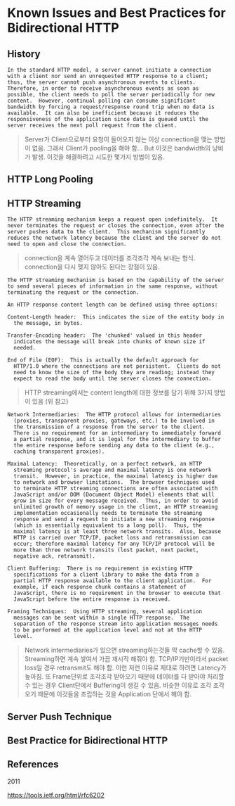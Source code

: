 # Known Issues and Best Practices for Bidirectional HTTP

## History

```text
In the standard HTTP model, a server cannot initiate a connection
with a client nor send an unrequested HTTP response to a client;
thus, the server cannot push asynchronous events to clients.
Therefore, in order to receive asynchronous events as soon as
possible, the client needs to poll the server periodically for new
content.  However, continual polling can consume significant
bandwidth by forcing a request/response round trip when no data is
available.  It can also be inefficient because it reduces the
responsiveness of the application since data is queued until the
server receives the next poll request from the client.
```

> Server가 Client으로부터 요청이 들어오지 않는 이상 connection을 맺는 방법이 없음.
> 그래서 Client가 pooling을 해야 함... But 이것은 bandwidth의 낭비가 발생.
> 이것을 해결하려고 시도한 몇가지 방법이 있음.

## HTTP Long Pooling

## HTTP Streaming

```text
The HTTP streaming mechanism keeps a request open indefinitely.  It
never terminates the request or closes the connection, even after the
server pushes data to the client.  This mechanism significantly
reduces the network latency because the client and the server do not
need to open and close the connection.
```

> connection을 계속 열어두고 데이터를 조각조각 계속 보내는 형식.
> connection을 다시 맺지 않아도 된다는 장점이 있음.

```text
The HTTP streaming mechanism is based on the capability of the server
to send several pieces of information in the same response, without
terminating the request or the connection.

An HTTP response content length can be defined using three options:

Content-Length header:  This indicates the size of the entity body in
  the message, in bytes.

Transfer-Encoding header:  The 'chunked' valued in this header
  indicates the message will break into chunks of known size if
  needed.

End of File (EOF):  This is actually the default approach for
  HTTP/1.0 where the connections are not persistent.  Clients do not
  need to know the size of the body they are reading; instead they
  expect to read the body until the server closes the connection.
```

> HTTP streaming에서는 content length에 대한 정보를 담기 위해 3가지 방법이 있음 (위 참고)

```text
Network Intermediaries:  The HTTP protocol allows for intermediaries
  (proxies, transparent proxies, gateways, etc.) to be involved in
  the transmission of a response from the server to the client.
  There is no requirement for an intermediary to immediately forward
  a partial response, and it is legal for the intermediary to buffer
  the entire response before sending any data to the client (e.g.,
  caching transparent proxies).

Maximal Latency:  Theoretically, on a perfect network, an HTTP
  streaming protocol's average and maximal latency is one network
  transit.  However, in practice, the maximal latency is higher due
  to network and browser limitations.  The browser techniques used
  to terminate HTTP streaming connections are often associated with
  JavaScript and/or DOM (Document Object Model) elements that will
  grow in size for every message received.  Thus, in order to avoid
  unlimited growth of memory usage in the client, an HTTP streaming
  implementation occasionally needs to terminate the streaming
  response and send a request to initiate a new streaming response
  (which is essentially equivalent to a long poll).  Thus, the
  maximal latency is at least three network transits.  Also, because
  HTTP is carried over TCP/IP, packet loss and retransmission can
  occur; therefore maximal latency for any TCP/IP protocol will be
  more than three network transits (lost packet, next packet,
  negative ack, retransmit).

Client Buffering:  There is no requirement in existing HTTP
  specifications for a client library to make the data from a
  partial HTTP response available to the client application.  For
  example, if each response chunk contains a statement of
  JavaScript, there is no requirement in the browser to execute that
  JavaScript before the entire response is received.

Framing Techniques:  Using HTTP streaming, several application
  messages can be sent within a single HTTP response.  The
  separation of the response stream into application messages needs
  to be performed at the application level and not at the HTTP
  level.
```

> Network intermediaries가 있으면 streaming하는것들 막 cache할 수 있음.
> Streaming하면 계속 쌓여서 가끔 재시작 해줘야 함. TCP/IP기반이라서 packet loss일 경우 retransmit도 해야 함. 이런 저런 이유로 제대로 하려면 Latency가 높아짐.
> 또 Frame단위로 조각조각 받아오기 때문에 데이터를 다 받아야 처리할 수 있는 경우 Client단에서 Buffering이 생길 수 있음. 비슷한 이유로 조각 조각 오기 때문에 이것들을 조립하는 것을 Application 단에서 해야 함.

## Server Push Technique

## Best Practice for Bidirectional HTTP

## References

2011

https://tools.ietf.org/html/rfc6202